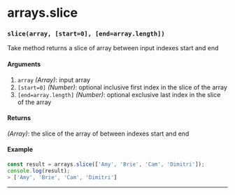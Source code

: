 # arrays.slice

<!-- div class="doc-container" -->

<!-- div -->


<!-- div -->

<h3 id="slicearray-start0-endarraylength"><code>slice(array, [start=0], [end=array.length])</code></h3>

Take method returns a slice of array between input indexes start and end

#### Arguments
1. `array` *(Array)*: input array
2. `[start=0]` *(Number)*: optional inclusive first index in the slice of the array
3. `[end=array.length]` *(Number)*: optional exclusive last index in the slice of the array

#### Returns
*(Array)*: the slice of the array of between indexes start and end

#### Example
```js
const result = arrays.slice(['Amy', 'Brie', 'Cam', 'Dimitri']);
console.log(result);
> ['Amy', 'Brie', 'Cam', 'Dimitri']
```
---

<!-- /div -->

<!-- /div -->

<!-- /div -->
